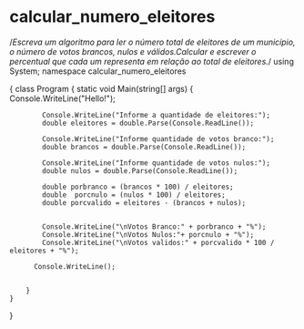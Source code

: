 # calcular_numero_eleitores
 /*Escreva um algoritmo para ler o número total de eleitores de um município, o número de votos brancos, nulos e válidos.Calcular e escrever o percentual que cada um representa em relação ao total de eleitores.*/
using System;
namespace calcular_numero_eleitores

{
    class Program
    {
        static void Main(string[] args)
        {
            Console.WriteLine("Hello!");

            Console.WriteLine("Informe a quantidade de eleitores:");
            double eleitores = double.Parse(Console.ReadLine());

            Console.WriteLine("Informe quantidade de votos branco:");
            double brancos = double.Parse(Console.ReadLine());

            Console.WriteLine("Informe quantidade de votos nulos:");
            double nulos = double.Parse(Console.ReadLine());

            double porbranco = (brancos * 100) / eleitores;
            double  porcnulo = (nulos * 100) / eleitores;
            double porcvalido = eleitores - (brancos + nulos);


            Console.WriteLine("\nVotos Branco:" + porbranco + "%");
            Console.WriteLine("\nVotos Nulos:"+ porcnulo + "%");
            Console.WriteLine("\nVotos validos:" + porcvalido * 100 / eleitores + "%");
             
          Console.WriteLine();


        }
    }
}
